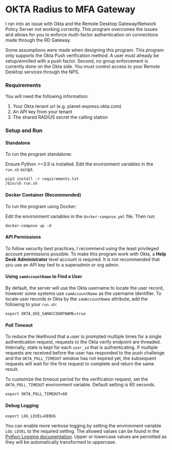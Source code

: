 # OKTA Radius to MFA Gateway

I ran into an issue with Okta and the Remote Desktop Gateway/Network Policy Server not working correctly. This program overcomes the issues and allows for you to enforce multi-factor authentication on connections made through the RD Gateway.

Some assumptions were made when designing this program. This program only supports the Okta Push verification method. A user must already be setup/enrolled with a push factor. Second, no group enforcement is currently done on the Okta side. You must control access to your Remote Desktop services through the NPS. 

### Requirements 

You will need the following information:
1. Your Okta tenant url (e.g. planet-express.okta.com)
2. An API key from your tenant
3. The shared RADIUS secret the calling station

### Setup and Run
#### Standalone
To run the program standalone:

Ensure Python >=3.9 is installed. Edit the environment variables in the `run.sh` script.

```commandline
pip3 install -r requirements.txt
/bin/sh run.sh
```

#### Docker Container (Recommended)
To run the program using Docker:

Edit the environment variables in the `docker-compose.yml` file. Then run:

```commandline
docker-compose up -d
```

#### API Permissions

To follow security best practices, I recommend using the least privileged account permissions possible. To make this program work with Okta, a **Help Desk Administrator** level account is required. It is not recommended that you use an API key tied to a superadmin or org admin.

#### Using `samAccountName` to Find a User

By default, the server will use the Okta username to locate the user record, however some systems use `samAccountName` as the username identifier. To locate user records in Okta by the `samAccountName` attribute, add the following to your `run.sh`:

```shell
export OKTA_USE_SAMACCOUNTNAME=true
```

#### Poll Timeout

To reduce the likelihood that a user is prompted multiple times for a single authentication request, requests to the Okta verify endpoint are threaded. Internally, state is kept for each `user_id` that is authenticating. If multiple requests are received before the user has responded to the push challenge and the `OKTA_POLL_TIMEOUT` window has not expired yet, the subsequent requests will wait for the first request to complete and return the same result.

To customize the timeout period for the verification request, set the `OKTA_POLL_TIMEOUT` environment variable. Default setting is 60 seconds. 

```shell
export OKTA_POLL_TIMEOUT=60
```

#### Debug Logging

```shell
export LOG_LEVEL=DEBUG
```

You can enable more verbose logging by setting the environment variable `LOG_LEVEL` to the required setting. The allowed values can be found in the [Python Logging documentation](https://docs.python.org/3/library/logging.html#levels). Upper or lowercase values are permitted as they will be automatically transformed to uppercase.
